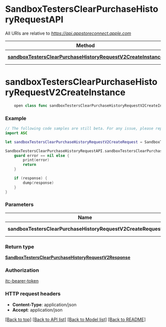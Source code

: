 # SandboxTestersClearPurchaseHistoryRequestAPI

All URIs are relative to *https://api.appstoreconnect.apple.com*

Method | HTTP request | Description
------------- | ------------- | -------------
[**sandboxTestersClearPurchaseHistoryRequestV2CreateInstance**](SandboxTestersClearPurchaseHistoryRequestAPI.md#sandboxtestersclearpurchasehistoryrequestv2createinstance) | **POST** /v2/sandboxTestersClearPurchaseHistoryRequest | 


# **sandboxTestersClearPurchaseHistoryRequestV2CreateInstance**
```swift
    open class func sandboxTestersClearPurchaseHistoryRequestV2CreateInstance(sandboxTestersClearPurchaseHistoryRequestV2CreateRequest: SandboxTestersClearPurchaseHistoryRequestV2CreateRequest, completion: @escaping (_ data: SandboxTestersClearPurchaseHistoryRequestV2Response?, _ error: Error?) -> Void)
```



### Example
```swift
// The following code samples are still beta. For any issue, please report via http://github.com/OpenAPITools/openapi-generator/issues/new
import ASC

let sandboxTestersClearPurchaseHistoryRequestV2CreateRequest = SandboxTestersClearPurchaseHistoryRequestV2CreateRequest(data: SandboxTestersClearPurchaseHistoryRequestV2CreateRequest_data(type: "type_example", relationships: SandboxTestersClearPurchaseHistoryRequestV2CreateRequest_data_relationships(sandboxTesters: SandboxTestersClearPurchaseHistoryRequestV2CreateRequest_data_relationships_sandboxTesters(data: [SandboxTestersClearPurchaseHistoryRequestV2CreateRequest_data_relationships_sandboxTesters_data_inner(type: "type_example", id: "id_example")])))) // SandboxTestersClearPurchaseHistoryRequestV2CreateRequest | SandboxTestersClearPurchaseHistoryRequest representation

SandboxTestersClearPurchaseHistoryRequestAPI.sandboxTestersClearPurchaseHistoryRequestV2CreateInstance(sandboxTestersClearPurchaseHistoryRequestV2CreateRequest: sandboxTestersClearPurchaseHistoryRequestV2CreateRequest) { (response, error) in
    guard error == nil else {
        print(error)
        return
    }

    if (response) {
        dump(response)
    }
}
```

### Parameters

Name | Type | Description  | Notes
------------- | ------------- | ------------- | -------------
 **sandboxTestersClearPurchaseHistoryRequestV2CreateRequest** | [**SandboxTestersClearPurchaseHistoryRequestV2CreateRequest**](SandboxTestersClearPurchaseHistoryRequestV2CreateRequest.md) | SandboxTestersClearPurchaseHistoryRequest representation | 

### Return type

[**SandboxTestersClearPurchaseHistoryRequestV2Response**](SandboxTestersClearPurchaseHistoryRequestV2Response.md)

### Authorization

[itc-bearer-token](../README.md#itc-bearer-token)

### HTTP request headers

 - **Content-Type**: application/json
 - **Accept**: application/json

[[Back to top]](#) [[Back to API list]](../README.md#documentation-for-api-endpoints) [[Back to Model list]](../README.md#documentation-for-models) [[Back to README]](../README.md)

